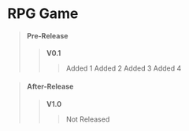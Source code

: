 # RPG Game

>#### Pre-Release
>>**V0.1**
>>>Added 1
Added 2
Added 3
Added 4

>#### After-Release
>>**V1.0**
>>>Not Released
